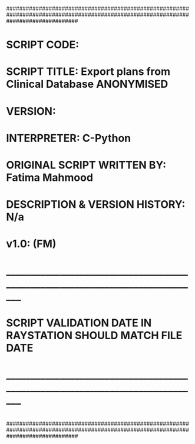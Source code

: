 ######################################################################################################################################
#
#	SCRIPT CODE: 
#
#	SCRIPT TITLE: Export plans from Clinical Database ANONYMISED
#
#   VERSION:
#   
#   INTERPRETER: C-Python
#
#   ORIGINAL SCRIPT WRITTEN BY: Fatima Mahmood
#
#   DESCRIPTION & VERSION HISTORY: N/a
#
#	   v1.0: (FM) <DESCRIPTION>
#
#                   _____________________________________________________________________________
#                           
#                           SCRIPT VALIDATION DATE IN RAYSTATION SHOULD MATCH FILE DATE
#                   _____________________________________________________________________________
#
######################################################################################################################################
